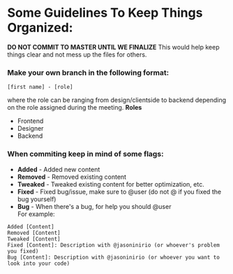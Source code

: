 # Some Guidelines To Keep Things Organized:

**DO NOT COMMIT TO MASTER UNTIL WE FINALIZE**
This would help keep things clear and not mess up the files for others.

### Make your own branch in the following format:
``` 
[first name] - [role] 
```
where the role can be ranging from design/clientside to backend depending on the role assigned during the meeting.
**Roles**
- Frontend
- Designer
- Backend

### When commiting keep in mind of some **flags**:
- **Added** - Added new content
- **Removed** - Removed existing content
- **Tweaked** - Tweaked existing content for better optimization, etc.
- **Fixed** - Fixed bug/issue, make sure to @user (do not @ if you fixed the bug yourself)
- **Bug** - When there's a bug, for help you should @user\
For example:
```
Added [Content]
Removed [Content]
Tweaked [Content]
Fixed [Content]: Description with @jasoninirio (or whoever's problem you fixed)
Bug [Content]: Description with @jasoninirio (or whoever you want to look into your code)
```
